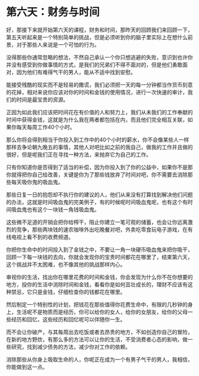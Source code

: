 # 第六天：财务与时间

好，那接下来就开始第六天的课程，财务和时间，那昨天的回顾我们来回顾一下，第五天听起来是一个特别简单的挑战，但是必须听到你的脑子里实际上在想什么前景，对于那些人来说是一个可怕的行为。

没得那些你通常忽略的想法，不然自己承认一个你只想逃避的失败，意识到也许你并没有感受到你做事情的方式，是我们的兄弟们不得不面对的，但是他们勇敢面对，因为他们有难得气干的男人，能从不适中找到安慰。

能接受残酷的现实而不是轻易的撒谎，我们必须把一天的每一分钟都当作货币刻意的花掉，相对来说你应该对你的时间和金钱的使用情况，进行一次快速的审计，我们的时间是最宝贵的资源。

正因为如此我们应该把时间花在有价值的人和努力上，我们从未我们的工作奉献的时间中获得金钱，这就是为什么我在两者都包括在内，而且他们完全相互关联，如果你每天每周工作40个小时。

那么你将会得到相当于你投入到工作中的40个小时的薪水，你不会像某些人一样那样去争论朝九晚五的事情，其他人对吧比如之前的我自己，做我的工作并且做的很好，但是呢我们正在寻找一种方法，来抛弃它为自己的工作。

只有你知道你是否得到了适当的补偿，因为你投入到了你的公益中，如果你不是那你就得把你自己给改善，关键是你为了那些钱放弃了时间对吧，你不需要去消除那些每天吸你鬼的吸血鬼。

那些日复一日的抱怨却不执行你的建议的人，他们从来没有打算找到解决他们问题的办法，这就是时间吸血鬼的完美例子，有的时候呢时间吸血鬼呢，也有这个有时间吸血鬼也有这个一块钱一角钱吸血鬼。

这些微不足道的开销会把你给榨干，阻止你建立一笔可观的储蓄，也会让你远离激烈的竞争，那些两块钱的速农咖啡外出吃晚餐对吧，外卖吃零食玩电子游戏，在有线电视上看不到的收费频道。

你把你生命中的时间投入到了金钱之中，不要让一角一块硬币吸血鬼来把你吸干，回顾一下每一块钱的去向，你就会发现你的宝贵时间都花在哪里了，结束第六天，这个挑战并不太困难，也不像其他的挑战那样内心。

审视你的生活，找出你在哪里花费的时间和金钱，你会发现为什么你不在你想要的地方，投你的生活中消除时间和金钱，看看你是如何茁壮成长的，理财不应该有这种禁忌，它只是金钱，仔细检查你的钱都花在哪里。

然后制定一个特别性的计划，把钱花在那些值得你花费生命中，有限的几秒钟的身上，生活呢不是物质而是经历，你可以给你的女人，给你的女朋友，给你的父母一些经历和回忆，这些经历和回忆呢可以伴随你一生。

而不会让你破产，与其每周出去吃饭或者去昂贵的地方，不如创造你自己的冒险，在新的地方野炊，有那么多的方法可以让你的生活，不受消费者心态的影响，做一些研究，找到减少债务的方法，减少你对工作的依赖。

消除那些从你身上吸取生命的人，你呢正在成为一个有男子气干的男人，我相信，你能做到这一点。